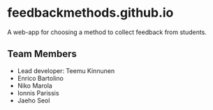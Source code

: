 # feedbackmethods.github.io

A web-app for choosing a method to collect feedback from students.

## Team Members
* Lead developer: Teemu Kinnunen
* Enrico Bartolino
* Niko Marola
* Ionnis Parissis
* Jaeho Seol
